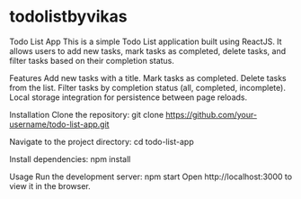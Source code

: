 # todolistbyvikas
Todo List App
This is a simple Todo List application built using ReactJS. It allows users to add new tasks, mark tasks as completed, delete tasks, and filter tasks based on their completion status.

Features
Add new tasks with a title.
Mark tasks as completed.
Delete tasks from the list.
Filter tasks by completion status (all, completed, incomplete).
Local storage integration for persistence between page reloads.

Installation
Clone the repository:
git clone https://github.com/your-username/todo-list-app.git

Navigate to the project directory:
cd todo-list-app

Install dependencies:
npm install

Usage
Run the development server:
npm start
Open http://localhost:3000 to view it in the browser.
